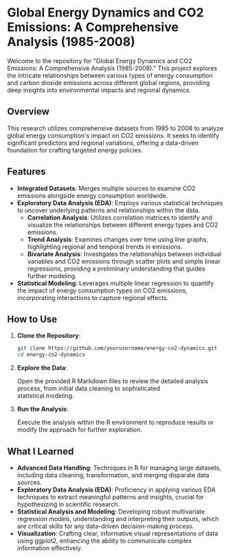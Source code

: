 # Global Energy Dynamics and CO2 Emissions: A Comprehensive Analysis (1985-2008)

Welcome to the repository for "Global Energy Dynamics and CO2 Emissions: A Comprehensive Analysis (1985-2008)." This project explores the intricate relationships between various types of energy consumption and carbon dioxide emissions across different global regions, providing deep insights into environmental impacts and regional dynamics.

## Overview

This research utilizes comprehensive datasets from 1985 to 2008 to analyze global energy consumption's impact on CO2 emissions. It seeks to identify significant predictors and regional variations, offering a data-driven foundation for crafting targeted energy policies.

## Features

- **Integrated Datasets**: Merges multiple sources to examine CO2 emissions alongside energy consumption worldwide.
- **Exploratory Data Analysis (EDA)**: Employs various statistical techniques to uncover underlying patterns and relationships within the data.
  - **Correlation Analysis**: Utilizes correlation matrices to identify and visualize the relationships between different energy types and CO2 emissions.
  - **Trend Analysis**: Examines changes over time using line graphs, highlighting regional and temporal trends in emissions.
  - **Bivariate Analysis**: Investigates the relationships between individual variables and CO2 emissions through scatter plots and simple linear regressions, providing a preliminary understanding that guides further modeling.
- **Statistical Modeling**: Leverages multiple linear regression to quantify the impact of energy consumption types on CO2 emissions, incorporating interactions to capture regional effects.

## How to Use

1. **Clone the Repository**:
   ```bash
   git clone https://github.com/yourusername/energy-co2-dynamics.git
   cd energy-co2-dynamics
   
2. **Explore the Data**:

   Open the provided R Markdown files to review the detailed analysis process, from initial data cleaning to sophisticated       
   statistical modeling.

3. **Run the Analysis**:

   Execute the analysis within the R environment to reproduce results or modify the approach for further exploration.

## What I Learned

- **Advanced Data Handling**: Techniques in R for managing large datasets, including data cleaning, transformation, and merging disparate data sources.
- **Exploratory Data Analysis (EDA)**: Proficiency in applying various EDA techniques to extract meaningful patterns and insights, crucial for hypothesizing in scientific research.
- **Statistical Analysis and Modeling**: Developing robust multivariate regression models, understanding and interpreting their outputs, which are critical skills for any data-driven decision-making process.
- **Visualization**: Crafting clear, informative visual representations of data using ggplot2, enhancing the ability to communicate complex information effectively.
